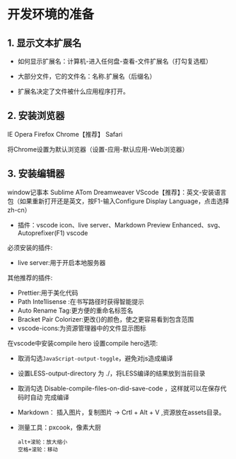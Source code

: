 # 开发环境的准备

## 1. 显示文本扩展名

- 如何显示扩展名：计算机-进入任何盘-查看-文件扩展名（打勾复选框）

- 大部分文件，它的文件名：名称.扩展名（后缀名）

- 扩展名决定了文件被什么应用程序打开。

## 2. 安装浏览器

IE
Opera
Firefox
Chrome【推荐】
Safari

将Chrome设置为默认浏览器（设置-应用-默认应用-Web浏览器）

## 3. 安装编辑器

window记事本
Sublime
ATom
Dreamweaver
VScode【推荐】：英文-安装语言包（如果重新打开还是英文，按F1-输入Configure Display Language，点击选择zh-cn）

- 插件：vscode icon、live server、Markdown Preview Enhanced、svg、Autoprefixer(F1)
 vscode
 
必须安装的插件:
- live server:用于开启本地服务器

其他推荐的插件:
- Prettier:用于美化代码
- Path Inte1lisense :在书写路径时获得智能提示
- Auto Rename Tag:更方便的重命名标签名
- Bracket Pair Colorizer:更改{}[]()的颜色，使之更容易看到包含范围
- vscode-icons:为资源管理器中的文件显示图标

在vscode中安装compile hero
设置compile hero选项:
- 取消勾选`JavaScript-output-toggle`，避免对js造成编译
- 设置LESS-output-directory 为 ./，将LESS编译的结果放到当前目录
- 取消勾选 Disable-compile-files-on-did-save-code ，这样就可以在保存代码时自动
完成编译

- Markdown：
    插入图片，复制图片 ->  Crtl + Alt + V ,资源放在assets目录。

- 测量工具：pxcook，像素大厨
  
  ```
  alt+滚轮：放大缩小
  空格+滚轮：移动
  ```
